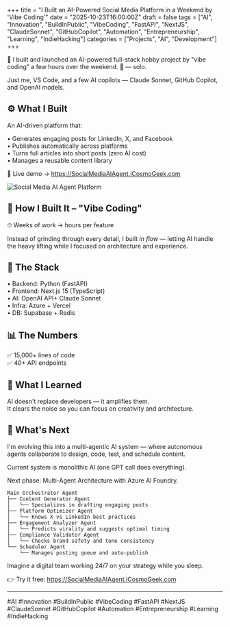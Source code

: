 +++
title = "I Built an AI-Powered Social Media Platform in a Weekend by 'Vibe Coding'"
date = "2025-10-23T16:00:00Z"
draft = false
tags = ["AI", "Innovation", "BuildInPublic", "VibeCoding", "FastAPI", "NextJS", "ClaudeSonnet", "GitHubCopilot", "Automation", "Entrepreneurship", "Learning", "IndieHacking"]
categories = ["Projects", "AI", "Development"]
+++

🎉 I built and launched an AI-powered full-stack hobby project by "vibe coding" a few hours over the weekend. 🚀 — solo.

Just me, VS Code, and a few AI copilots — Claude Sonnet, GitHub Copilot, and OpenAI models.

## ⚙️ What I Built

An AI-driven platform that:

• Generates engaging posts for LinkedIn, X, and Facebook  
• Publishes automatically across platforms  
• Turns full articles into short posts (zero AI cost)  
• Manages a reusable content library  

🔗 Live demo → https://SocialMediaAIAgent.iCosmoGeek.com

![Social Media AI Agent Platform](social-media-ai-agent-screenshot.png)

## 🧠 How I Built It – "Vibe Coding"

⏱ Weeks of work → hours per feature

Instead of grinding through every detail, I built *in flow* — letting AI handle the heavy lifting while I focused on architecture and experience.

## 🧰 The Stack

• Backend: Python (FastAPI)  
• Frontend: Next.js 15 (TypeScript)  
• AI: OpenAI API+ Claude Sonnet  
• Infra: Azure + Vercel  
• DB: Supabase + Redis  

## 📊 The Numbers

✅ 15,000+ lines of code  
✅ 40+ API endpoints  

## 🎯 What I Learned

AI doesn't replace developers — it amplifies them.  
It clears the noise so you can focus on creativity and architecture.

## 🔮 What's Next

I'm evolving this into a multi-agentic AI system — where autonomous agents collaborate to design, code, test, and schedule content.

Current system is monolithic AI (one GPT call does everything). 

Next phase: Multi-Agent Architecture with Azure AI Foundry.

```
Main Orchestrator Agent
├── Content Generator Agent
│   └── Specializes in drafting engaging posts
├── Platform Optimizer Agent
│   └── Knows X vs LinkedIn best practices
├── Engagement Analyzer Agent
│   └── Predicts virality and suggests optimal timing
├── Compliance Validator Agent
│   └── Checks brand safety and tone consistency
└── Scheduler Agent
    └── Manages posting queue and auto-publish
```

Imagine a digital team working 24/7 on your strategy while you sleep.

👉 Try it free: https://SocialMediaAIAgent.iCosmoGeek.com

---

#AI #Innovation #BuildInPublic #VibeCoding #FastAPI #NextJS #ClaudeSonnet #GitHubCopilot #Automation #Entrepreneurship #Learning #IndieHacking
